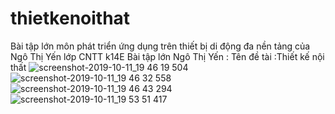 # thietkenoithat
Bài tập lớn môn phát triển ứng dụng trên thiết bị di động đa nền tảng của Ngô Thị Yến lớp CNTT k14E
Bài tập lớn Ngô Thị Yến : Tên đề tài :Thiết kế nội thất 
![screenshot-2019-10-11_19 46 19 504](https://user-images.githubusercontent.com/49032483/66718538-3bff0680-ee0f-11e9-94a6-176053905daf.png)
![screenshot-2019-10-11_19 46 32 558](https://user-images.githubusercontent.com/49032483/66718539-3bff0680-ee0f-11e9-8d1a-b3cc54725994.png)
![screenshot-2019-10-11_19 46 43 294](https://user-images.githubusercontent.com/49032483/66718540-3c979d00-ee0f-11e9-9290-988645e47ce6.png)
![screenshot-2019-10-11_19 53 51 417](https://user-images.githubusercontent.com/49032483/66718541-3c979d00-ee0f-11e9-9839-b07789b1620f.png)
